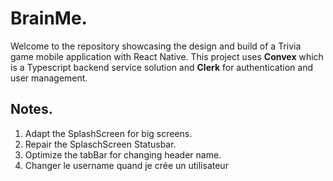 # BrainMe.
Welcome to the repository showcasing the design and build of a Trivia game mobile application with React Native. This project uses **Convex** which is a Typescript backend service solution and **Clerk** for authentication and user management. 

## Notes.

1. Adapt the SplashScreen for big screens.
2. Repair the SplaschScreen Statusbar.
3. Optimize the tabBar for changing header name.
4. Changer le username quand je crée un utilisateur
